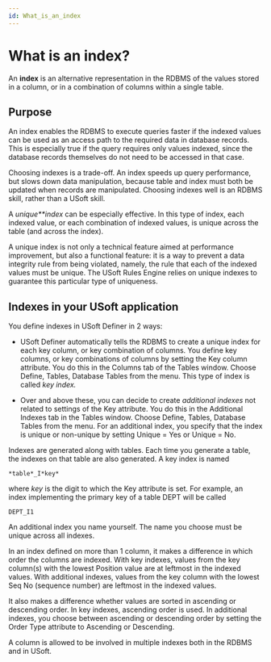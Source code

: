 ```yaml
---
id: What_is_an_index
---
```


# What is an index?

An **index** is an alternative representation in the RDBMS of the values stored in a column, or in a combination of columns within a single table.

## Purpose

An index enables the RDBMS to execute queries faster if the indexed values can be used as an access path to the required data in database records. This is especially true if the query requires only values indexed, since the database records themselves do not need to be accessed in that case.

Choosing indexes is a trade-off. An index speeds up query performance, but slows down data manipulation, because table and index must both be updated when records are manipulated. Choosing indexes well is an RDBMS skill, rather than a USoft skill.

A *unique**index* can be especially effective. In this type of index, each indexed value, or each combination of indexed values, is unique across the table (and across the index).

A unique index is not only a technical feature aimed at performance improvement, but also a functional feature: it is a way to prevent a data integrity rule from being violated, namely, the rule that each of the indexed values must be unique. The USoft Rules Engine relies on unique indexes to guarantee this particular type of uniqueness.

## Indexes in your USoft application

You define indexes in USoft Definer in 2 ways:

- USoft Definer automatically tells the RDBMS to create a unique index for each key column, or key combination of columns. You define key columns, or key combinations of columns by setting the Key column attribute. You do this in the Columns tab of the Tables window. Choose Define, Tables, Database Tables from the menu. This type of index is called *key index.*

- Over and above these, you can decide to create *additional indexes* not related to settings of the Key attribute. You do this in the Additional Indexes tab in the Tables window. Choose Define, Tables, Database Tables from the menu. For an additional index, you specify that the index is unique or non-unique by setting Unique = Yes or Unique = No.

Indexes are generated along with tables. Each time you generate a table, the indexes on that table are also generated. A key index is named

```
*table*_I*key*
```

where *key* is the digit to which the Key attribute is set. For example, an index implementing the primary key of a table DEPT will be called

```
DEPT_I1
```

An additional index you name yourself. The name you choose must be unique across all indexes.

In an index defined on more than 1 column, it makes a difference in which order the columns are indexed. With key indexes, values from the key column(s) with the lowest Position value are at leftmost in the indexed values. With additional indexes, values from the key column with the lowest Seq No (sequence number) are leftmost in the indexed values.

It also makes a difference whether values are sorted in ascending or descending order. In key indexes, ascending order is used. In additional indexes, you choose between ascending or descending order by setting the Order Type attribute to Ascending or Descending.

A column is allowed to be involved in multiple indexes both in the RDBMS and in USoft.